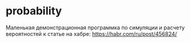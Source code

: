 # probability
Маленькая демонстрационная программка по симуляции и расчету вероятностей
к статье на хабре: https://habr.com/ru/post/456824/
